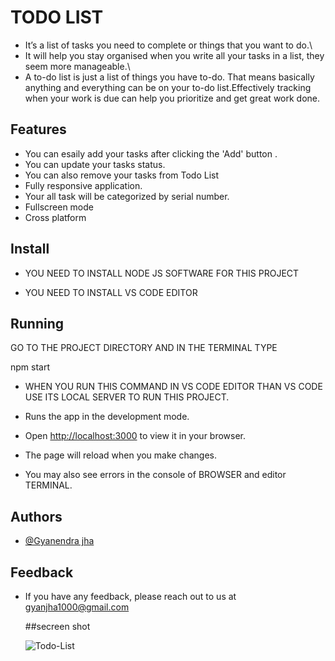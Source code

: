 
# TODO LIST

- It’s a list of tasks you need to complete or things that you want to do.\
- It will help you stay organised when you write all your tasks in a list, they seem more manageable.\
- A to-do list is just a list of things you have to-do. That means basically anything and everything can be on your to-do 
   list.Effectively tracking when your work is due can help you prioritize and get great work done.


## Features

- You can esaily add your tasks after clicking the 'Add' button .
- You can update your tasks status.
- You can also remove your tasks from Todo List
- Fully responsive application.
- Your all task will be categorized by serial number.
- Fullscreen mode
- Cross platform


## Install

- YOU NEED TO INSTALL NODE JS SOFTWARE FOR THIS PROJECT

- YOU NEED TO INSTALL VS CODE EDITOR 
 


## Running

GO TO THE PROJECT DIRECTORY AND IN THE TERMINAL TYPE

npm start
 - WHEN YOU RUN THIS COMMAND IN VS CODE EDITOR THAN VS CODE USE ITS LOCAL SERVER TO RUN THIS PROJECT.

-  Runs the app in the development mode.
-  Open [http://localhost:3000](http://localhost:3000) to view it in your browser.

-  The page will reload when you make changes.
-  You may also see  errors in the console of BROWSER and editor TERMINAL.


## Authors

- [@Gyanendra jha](https://github.com/Gyan1000)


## Feedback

- If you have any feedback, please reach out to us at gyanjha1000@gmail.com

  ##secreen shot

  ![Todo-List](https://github.com/Gyan1000/MILESTONE-2/assets/125688259/a017bc6b-4e50-4a7e-a2da-3573550608bb)


